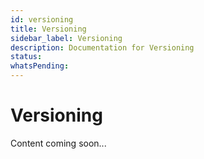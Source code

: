 ```yaml
---
id: versioning
title: Versioning
sidebar_label: Versioning
description: Documentation for Versioning
status: 
whatsPending: 
---
```


# Versioning

Content coming soon...

